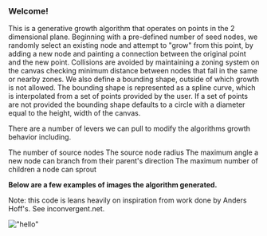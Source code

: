### Welcome!

This is a generative growth algorithm that operates on points in the 2 dimensional plane. Beginning with a pre-defined number of seed nodes, we randomly select an existing node and attempt to "grow" from this point, by adding a new node and painting a connection between the original point and the new point. Collisions are avoided by maintaining a zoning system on the canvas checking minimum distance between nodes that fall in the same or nearby zones. We also define a bounding shape, outside of which growth is not allowed. The bounding shape is represented as a spline curve, which is interpolated from a set of points provided by the user. If a set of points are not provided the bounding shape defaults to a circle with a diameter equal to the height, width of the canvas. 
 
There are a number of levers we can pull to modify the algorithms growth behavior including.

The number of source nodes
The source node radius
The maximum angle a new node can branch from their parent's direction
The maximum number of children a node can sprout

**Below are a few examples of images the algorithm generated.**

Note: this code is leans heavily on inspiration from work done by Anders Hoff's. See inconvergent.net.

!["hello"](save_images/single_source/hyphae.png)
 
